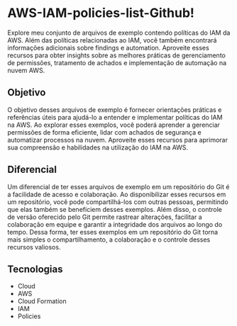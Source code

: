 # AWS-IAM-policies-list-Github!

Explore meu conjunto de arquivos de exemplo contendo políticas do IAM da AWS. Além das políticas relacionadas ao IAM, você também encontrará informações adicionais sobre findings e automation. Aproveite esses recursos para obter insights sobre as melhores práticas de gerenciamento de permissões, tratamento de achados e implementação de automação na nuvem AWS.

## Objetivo

O objetivo desses arquivos de exemplo é fornecer orientações práticas e referências úteis para ajudá-lo a entender e implementar políticas do IAM na AWS. Ao explorar esses exemplos, você poderá aprender a gerenciar permissões de forma eficiente, lidar com achados de segurança e automatizar processos na nuvem. Aproveite esses recursos para aprimorar sua compreensão e habilidades na utilização do IAM na AWS.

## Diferencial

Um diferencial de ter esses arquivos de exemplo em um repositório do Git é a facilidade de acesso e colaboração. Ao disponibilizar esses recursos em um repositório, você pode compartilhá-los com outras pessoas, permitindo que elas também se beneficiem desses exemplos. Além disso, o controle de versão oferecido pelo Git permite rastrear alterações, facilitar a colaboração em equipe e garantir a integridade dos arquivos ao longo do tempo. Dessa forma, ter esses exemplos em um repositório do Git torna mais simples o compartilhamento, a colaboração e o controle desses recursos valiosos.

## Tecnologias

* Cloud
* AWS
* Cloud Formation
* IAM
* Policies
